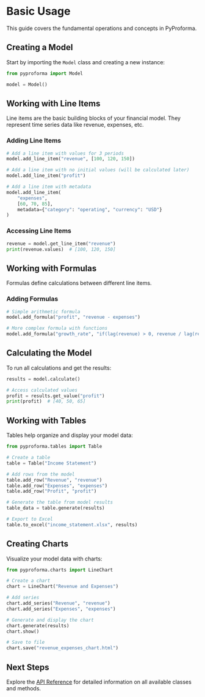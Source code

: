 # Basic Usage

This guide covers the fundamental operations and concepts in PyProforma.

## Creating a Model

Start by importing the `Model` class and creating a new instance:

```python
from pyproforma import Model

model = Model()
```

## Working with Line Items

Line items are the basic building blocks of your financial model. They represent time series data like revenue, expenses, etc.

### Adding Line Items

```python
# Add a line item with values for 3 periods
model.add_line_item("revenue", [100, 120, 150])

# Add a line item with no initial values (will be calculated later)
model.add_line_item("profit")

# Add a line item with metadata
model.add_line_item(
    "expenses", 
    [60, 70, 85], 
    metadata={"category": "operating", "currency": "USD"}
)
```

### Accessing Line Items

```python
revenue = model.get_line_item("revenue")
print(revenue.values)  # [100, 120, 150]
```

## Working with Formulas

Formulas define calculations between different line items.

### Adding Formulas

```python
# Simple arithmetic formula
model.add_formula("profit", "revenue - expenses")

# More complex formula with functions
model.add_formula("growth_rate", "if(lag(revenue) > 0, revenue / lag(revenue) - 1, 0)")
```

## Calculating the Model

To run all calculations and get the results:

```python
results = model.calculate()

# Access calculated values
profit = results.get_value("profit")
print(profit)  # [40, 50, 65]
```

## Working with Tables

Tables help organize and display your model data:

```python
from pyproforma.tables import Table

# Create a table
table = Table("Income Statement")

# Add rows from the model
table.add_row("Revenue", "revenue")
table.add_row("Expenses", "expenses")
table.add_row("Profit", "profit")

# Generate the table from model results
table_data = table.generate(results)

# Export to Excel
table.to_excel("income_statement.xlsx", results)
```

## Creating Charts

Visualize your model data with charts:

```python
from pyproforma.charts import LineChart

# Create a chart
chart = LineChart("Revenue and Expenses")

# Add series
chart.add_series("Revenue", "revenue")
chart.add_series("Expenses", "expenses")

# Generate and display the chart
chart.generate(results)
chart.show()

# Save to file
chart.save("revenue_expenses_chart.html")
```

## Next Steps

Explore the [API Reference](../api/models.md) for detailed information on all available classes and methods.
